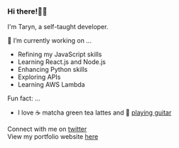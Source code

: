 ### Hi there!👋🏾

I'm Taryn, a self-taught developer. 

🔭 I’m currently working on ...
- Refining my JavaScript skills
- Learning React.js and Node.js
- Enhancing Python skills
- Exploring APIs
- Learning AWS Lambda

Fun fact: ...
- I love ☕️ matcha green tea lattes and 🎸 [playing guitar](https://www.instagram.com/kingtheguitarist/)



Connect with me on [twitter](https://www.twitter.com/iimkiing)<br>
View my portfolio website [here](http://www.tarynking.me)

